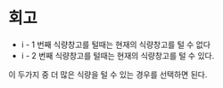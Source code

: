# 회고

- i - 1 번째 식량창고를 털때는 현재의 식량창고를 털 수 없다
- i - 2 번째 식량창고를 털때는 현재의 식량창고를 털 수 있다.

이 두가지 중 더 많은 식량을 털 수 있는 경우를 선택하면 된다.